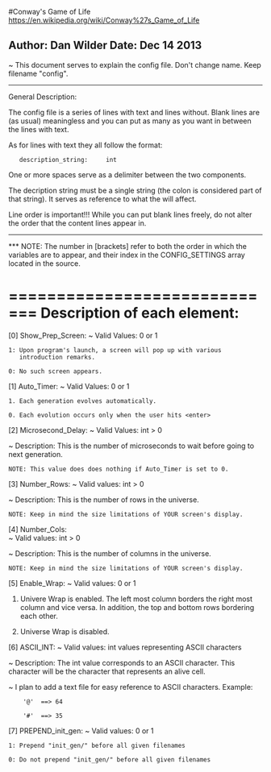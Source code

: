 #Conway's Game of Life
https://en.wikipedia.org/wiki/Conway%27s_Game_of_Life

Author: Dan Wilder
Date: Dec 14 2013
---------------------

~ This document serves to explain the config file.
    Don't change name. Keep filename "config".

------------------------------------------------------------------------

General Description:
  
  The config file is a series of lines with text and lines without.
  Blank lines are (as usual) meaningless and you can put as many 
  as you want in between the lines with text.


  As for lines with text they all follow the format:

       description_string:     int 


  One or more spaces serve as a delimiter between the two components.
  

  The decription string must be a single string (the colon 
    is considered part of that string). It serves as reference to what
    the <int value> will affect.



  Line order is important!!! While you can put blank lines freely, 
  do not alter the order that the content lines appear in. 

-----------------------------------------------------------------------



*** NOTE: The number in [brackets] refer to both the order in which 
          the variables are to appear, and their index in the 
          CONFIG_SETTINGS array located in the source.



 
=============================
Description of each element:
=============================



[0] Show_Prep_Screen:
  ~ Valid Values: 0 or 1
    
    1: Upon program's launch, a screen will pop up with various
       introduction remarks.

    0: No such screen appears.




[1] Auto_Timer:
  ~ Valid Values: 0 or 1

    1. Each generation evolves automatically.
    
    0. Each evolution occurs only when the user hits <enter>




[2] Microsecond_Delay:
  ~ Valid Values: int > 0 
   
  ~ Description:
    This is the number of microseconds to wait before going
    to next generation.

    NOTE: This value does does nothing if Auto_Timer is set to 0.




[3] Number_Rows:
  ~ Valid values: int > 0

  ~ Description: 
    This is the number of rows in the universe. 

    NOTE: Keep in mind the size limitations of YOUR screen's display.
         


 
[4] Number_Cols:  
  ~ Valid values: int > 0

  ~ Description: 
    This is the number of columns in the universe. 

    NOTE: Keep in mind the size limitations of YOUR screen's display.



[5] Enable_Wrap:
  ~ Valid values: 0 or 1

  1. Univere Wrap is enabled. The left most column borders the right 
     most column and vice versa. In addition, the top and bottom
     rows bordering each other.

  0. Universe Wrap is disabled. 




[6] ASCII_INT:
  ~ Valid values: int values representing ASCII characters
  
  ~ Description:
      The int value corresponds to an ASCII character. This character
      will be the character that represents an alive cell.
 
  ~ I plan to add a text file for easy reference to ASCII characters.
      Example:

        '@'  ==> 64
   
        '#'  ==> 35



[7] PREPEND_init_gen:
  ~ Valid values: 0 or 1

    1: Prepend "init_gen/" before all given filenames

    0: Do not prepend "init_gen/" before all given filenames
